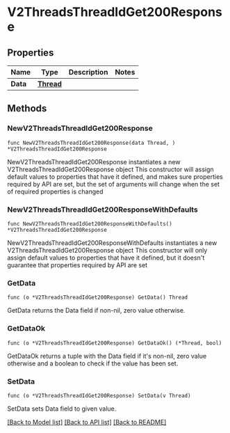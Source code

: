 # V2ThreadsThreadIdGet200Response

## Properties

Name | Type | Description | Notes
------------ | ------------- | ------------- | -------------
**Data** | [**Thread**](Thread.md) |  | 

## Methods

### NewV2ThreadsThreadIdGet200Response

`func NewV2ThreadsThreadIdGet200Response(data Thread, ) *V2ThreadsThreadIdGet200Response`

NewV2ThreadsThreadIdGet200Response instantiates a new V2ThreadsThreadIdGet200Response object
This constructor will assign default values to properties that have it defined,
and makes sure properties required by API are set, but the set of arguments
will change when the set of required properties is changed

### NewV2ThreadsThreadIdGet200ResponseWithDefaults

`func NewV2ThreadsThreadIdGet200ResponseWithDefaults() *V2ThreadsThreadIdGet200Response`

NewV2ThreadsThreadIdGet200ResponseWithDefaults instantiates a new V2ThreadsThreadIdGet200Response object
This constructor will only assign default values to properties that have it defined,
but it doesn't guarantee that properties required by API are set

### GetData

`func (o *V2ThreadsThreadIdGet200Response) GetData() Thread`

GetData returns the Data field if non-nil, zero value otherwise.

### GetDataOk

`func (o *V2ThreadsThreadIdGet200Response) GetDataOk() (*Thread, bool)`

GetDataOk returns a tuple with the Data field if it's non-nil, zero value otherwise
and a boolean to check if the value has been set.

### SetData

`func (o *V2ThreadsThreadIdGet200Response) SetData(v Thread)`

SetData sets Data field to given value.



[[Back to Model list]](../README.md#documentation-for-models) [[Back to API list]](../README.md#documentation-for-api-endpoints) [[Back to README]](../README.md)


